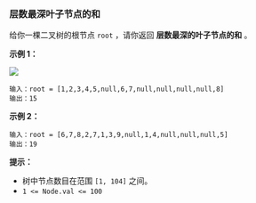 ### 层数最深叶子节点的和 ###
给你一棵二叉树的根节点 `root` ，请你返回 **层数最深的叶子节点的和** 。



**示例 1：**

**![](https://assets.leetcode-cn.com/aliyun-lc-upload/uploads/2019/12/28/1483_ex1.png)**

```
输入：root = [1,2,3,4,5,null,6,7,null,null,null,null,8]
输出：15
```

**示例 2：**

```
输入：root = [6,7,8,2,7,1,3,9,null,1,4,null,null,null,5]
输出：19
```



**提示：**

* 树中节点数目在范围 `[1, 104]` 之间。
* `1 <= Node.val <= 100`

